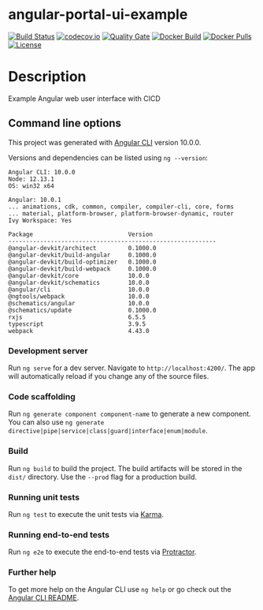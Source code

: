 # angular-portal-ui-example

[![Build Status](https://travis-ci.org/arihealth/angular-portal-ui-example.svg?branch=master)](https://travis-ci.org/arihealth/angular-portal-ui-example) 
[![codecov.io](https://codecov.io/gh/arihealth/angular-portal-ui-example/branch/master/graphs/badge.svg)](http://codecov.io/gh/arihealth/angular-portal-ui-example)
[![Quality Gate](https://sonarcloud.io/api/project_badges/measure?project=eu.arihealth:angular-portal-ui-example&metric=alert_status)](https://sonarcloud.io/dashboard/index/eu.arihealth:angular-portal-ui-example)
[![Docker Build](https://img.shields.io/docker/cloud/build/arihealth/angular-portal-ui-example)](https://cloud.docker.com/u/ccavero/repository/docker/arihealth/angular-portal-ui-example)
[![Docker Pulls](https://img.shields.io/docker/pulls/arihealth/angular-portal-ui-example)](https://cloud.docker.com/u/ccavero/repository/docker/arihealth/angular-portal-ui-example)
[![License](https://img.shields.io/badge/License-Apache%202.0-green.svg)](https://opensource.org/licenses/Apache-2.0)

# Description

Example Angular web user interface with CICD

## Command line options

This project was generated with [Angular CLI](https://github.com/angular/angular-cli) version 10.0.0.

Versions and dependencies can be listed using `ng --version`:

```
Angular CLI: 10.0.0
Node: 12.13.1
OS: win32 x64

Angular: 10.0.1
... animations, cdk, common, compiler, compiler-cli, core, forms
... material, platform-browser, platform-browser-dynamic, router
Ivy Workspace: Yes

Package                           Version
-----------------------------------------------------------
@angular-devkit/architect         0.1000.0
@angular-devkit/build-angular     0.1000.0
@angular-devkit/build-optimizer   0.1000.0
@angular-devkit/build-webpack     0.1000.0
@angular-devkit/core              10.0.0
@angular-devkit/schematics        10.0.0
@angular/cli                      10.0.0
@ngtools/webpack                  10.0.0
@schematics/angular               10.0.0
@schematics/update                0.1000.0
rxjs                              6.5.5
typescript                        3.9.5
webpack                           4.43.0

```

### Development server

Run `ng serve` for a dev server. Navigate to `http://localhost:4200/`. The app will automatically reload if you change any of the source files.

### Code scaffolding

Run `ng generate component component-name` to generate a new component. You can also use `ng generate directive|pipe|service|class|guard|interface|enum|module`.

### Build

Run `ng build` to build the project. The build artifacts will be stored in the `dist/` directory. Use the `--prod` flag for a production build.

### Running unit tests

Run `ng test` to execute the unit tests via [Karma](https://karma-runner.github.io).

### Running end-to-end tests

Run `ng e2e` to execute the end-to-end tests via [Protractor](http://www.protractortest.org/).

### Further help

To get more help on the Angular CLI use `ng help` or go check out the [Angular CLI README](https://github.com/angular/angular-cli/blob/master/README.md).
